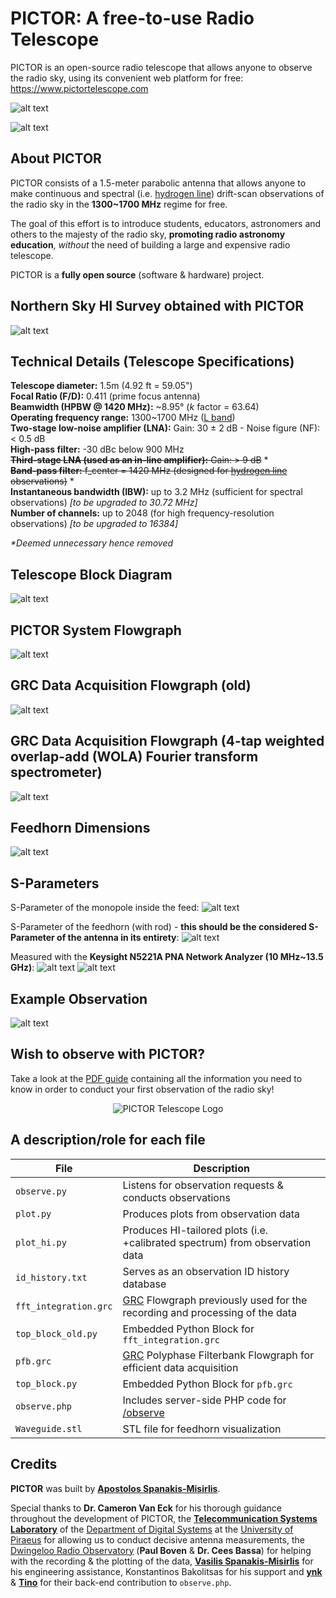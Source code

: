 # PICTOR: A free-to-use Radio Telescope
PICTOR is an open-source radio telescope that allows anyone to observe the radio sky, using its convenient web platform for free: https://www.pictortelescope.com

![alt text](https://i.imgur.com/Gnr6tar.jpg "The PICTOR Radio Telescope")

![alt text](https://i.imgur.com/u7b7s5h.jpg "The PICTOR Radio Telescope")


## About PICTOR
PICTOR consists of a 1.5-meter parabolic antenna that allows anyone to make continuous and spectral (i.e. [hydrogen line](https://en.wikipedia.org/wiki/Hydrogen_line)) drift-scan observations of the radio sky in the **1300~1700 MHz** regime for free. 

The goal of this effort is to introduce students, educators, astronomers and others to the majesty of the radio sky, **promoting radio astronomy education**, *without* the need of building a large and expensive radio telescope. 

PICTOR is a **fully open source** (software & hardware) project.

## Northern Sky HI Survey obtained with PICTOR
![alt text](https://i.imgur.com/pYgMAhW.png "PICTOR HI Survey")

## Technical Details (Telescope Specifications)
**Telescope diameter:** 1.5m (4.92 ft = 59.05")  
**Focal Ratio (F/D):** 0.411 (prime focus antenna)  
**Beamwidth (HPBW @ 1420 MHz):** \~8.95° (*k* factor = 63.64)  
**Operating frequency range:** 1300\~1700 MHz ([L band](https://en.wikipedia.org/wiki/L_band))  
**Two-stage low-noise amplifier (LNA):** Gain: 30 ± 2 dB - Noise figure (NF): < 0.5 dB  
**High-pass filter:** -30 dBc below 900 MHz  
~~**Third-stage LNA (used as an in-line amplifier):** Gain: > 9 dB~~ *  
~~**Band-pass filter:** f_center = 1420 MHz (designed for [hydrogen line](https://en.wikipedia.org/wiki/Hydrogen_line) observations)~~ *  
**Instantaneous bandwidth (IBW):** up to 3.2 MHz (sufficient for spectral observations) *[to be upgraded to 30.72 MHz]*  
**Number of channels:** up to 2048 (for high frequency-resolution observations) *[to be upgraded to 16384]*  

*\*Deemed unnecessary hence removed*

## Telescope Block Diagram
![alt text](https://i.imgur.com/C9ow5Fk.jpg "Telescope Block Diagram")

## PICTOR System Flowgraph
![alt text](https://i.imgur.com/AOdftxe.png "PICTOR flowgraph")

## GRC Data Acquisition Flowgraph (old)
![alt text](https://i.imgur.com/5R3f6Fx.png "Data Acquisition Flowgraph (old)")

## GRC Data Acquisition Flowgraph (4-tap weighted overlap-add (WOLA) Fourier transform spectrometer)
![alt text](https://i.imgur.com/2Xp8qnZ.png "Data Acquisition Flowgraph")

## Feedhorn Dimensions
![alt text](https://i.imgur.com/557vUio.png "Feedhorn dimensions")

## S-Parameters
S-Parameter of the monopole inside the feed:
![alt text](https://i.imgur.com/S7xh9bg.png "S-Parameter of the monopole")

S-Parameter of the feedhorn (with rod) - **this should be the considered S-Parameter of the antenna in its entirety**:
![alt text](https://i.imgur.com/6cMjMpz.png "S-Parameter of the feedhorn")

Measured with the **Keysight N5221A PNA Network Analyzer (10 MHz~13.5 GHz)**:
![alt text](https://i.imgur.com/i9wenwo.jpg "Measurement of the monopole at the lab")
![alt text](https://i.imgur.com/f2LOvkE.jpg "Measurement of the feedhorn at the lab")

## Example Observation
![alt text](https://i.imgur.com/K8g0wVd.png "Example Observation")

## Wish to observe with PICTOR?
Take a look at the [PDF guide](https://www.pictortelescope.com/Observing_the_radio_sky_with_PICTOR.pdf) containing all the information you need to know in order to conduct your first observation of the radio sky!

<p align="center">
  <img src="https://i.imgur.com/qrkJkZw.png?raw=true" alt="PICTOR Telescope Logo"/>
</p>

## A description/role for each file
File | Description
--- | --- 
`observe.py` | Listens for observation requests & conducts observations
`plot.py` | Produces plots from observation data
`plot_hi.py` | Produces HI-tailored plots (i.e. +calibrated spectrum) from observation data
`id_history.txt` | Serves as an observation ID history database
`fft_integration.grc` | [GRC](https://wiki.gnuradio.org/index.php/GNURadioCompanion) Flowgraph previously used for the recording and processing of the data
`top_block_old.py` | Embedded Python Block for `fft_integration.grc`
`pfb.grc` | [GRC](https://wiki.gnuradio.org/index.php/GNURadioCompanion) Polyphase Filterbank Flowgraph for efficient data acquisition
`top_block.py` | Embedded Python Block for `pfb.grc`
`observe.php` | Includes server-side PHP code for [/observe](https://www.pictortelescope.com/observe)
`Waveguide.stl` | STL file for feedhorn visualization

## Credits
**PICTOR** was built by **[Apostolos Spanakis-Misirlis](https://www.github.com/0xCoto)**.

Special thanks to **Dr. Cameron Van Eck** for his thorough guidance throughout the development of PICTOR, the **[Telecommunication Systems Laboratory](http://tsl.ds.unipi.gr/)** of the [Department of Digital Systems](https://www.ds.unipi.gr/en/) at the [University of Piraeus](https://www.unipi.gr/unipi/en/) for allowing us to conduct decisive antenna measurements, the [Dwingeloo Radio Observatory](https://www.camras.nl/en/) (**Paul Boven** & **Dr. Cees Bassa**) for helping with the recording & the plotting of the data, **[Vasilis Spanakis-Misirlis](mailto:meiko_dew@hotmail.com)** for his engineering assistance, Konstantinos Bakolitsas for his support and **[ynk](https://www.github.com/ynk)** & **[Tino](https://www.github.com/RononDex/)** for their back-end contribution to `observe.php`.
